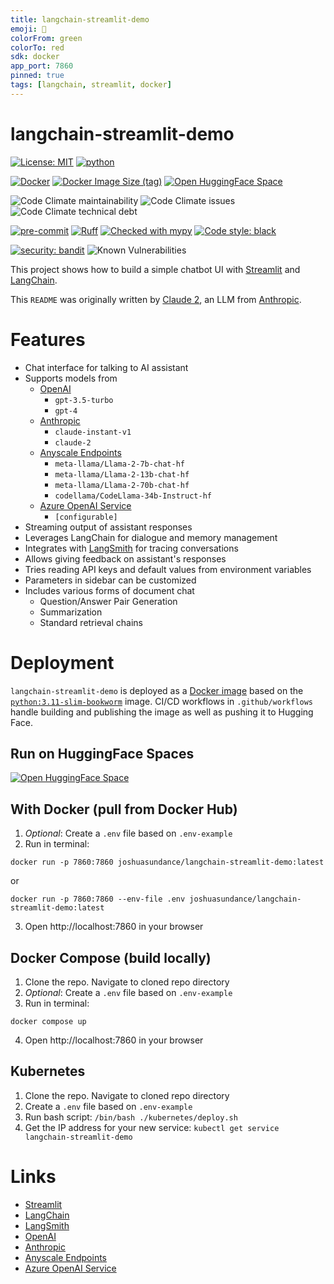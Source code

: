 ```yaml
---
title: langchain-streamlit-demo
emoji: 🦜
colorFrom: green
colorTo: red
sdk: docker
app_port: 7860
pinned: true
tags: [langchain, streamlit, docker]
---
```


# langchain-streamlit-demo

[![License: MIT](https://img.shields.io/badge/License-MIT-yellow.svg)](https://opensource.org/licenses/MIT)
[![python](https://img.shields.io/badge/Python-3.11-3776AB.svg?style=flat&logo=python&logoColor=white)](https://www.python.org)

[![Docker](https://img.shields.io/badge/docker-%230db7ed.svg?&logo=docker&logoColor=white)](https://hub.docker.com/r/joshuasundance/langchain-streamlit-demo)
[![Docker Image Size (tag)](https://img.shields.io/docker/image-size/joshuasundance/langchain-streamlit-demo/latest)](https://hub.docker.com/r/joshuasundance/langchain-streamlit-demo)
[![Open HuggingFace Space](https://huggingface.co/datasets/huggingface/badges/raw/main/open-in-hf-spaces-sm.svg)](https://huggingface.co/spaces/joshuasundance/langchain-streamlit-demo)

![Code Climate maintainability](https://img.shields.io/codeclimate/maintainability/joshuasundance-swca/langchain-streamlit-demo)
![Code Climate issues](https://img.shields.io/codeclimate/issues/joshuasundance-swca/langchain-streamlit-demo)
![Code Climate technical debt](https://img.shields.io/codeclimate/tech-debt/joshuasundance-swca/langchain-streamlit-demo)

[![pre-commit](https://img.shields.io/badge/pre--commit-enabled-brightgreen?logo=pre-commit&logoColor=white)](https://github.com/pre-commit/pre-commit)
[![Ruff](https://img.shields.io/endpoint?url=https://raw.githubusercontent.com/charliermarsh/ruff/main/assets/badge/v1.json)](https://github.com/charliermarsh/ruff)
[![Checked with mypy](http://www.mypy-lang.org/static/mypy_badge.svg)](http://mypy-lang.org/)
[![Code style: black](https://img.shields.io/badge/code%20style-black-000000.svg)](https://github.com/psf/black)

[![security: bandit](https://img.shields.io/badge/security-bandit-yellow.svg)](https://github.com/PyCQA/bandit)
![Known Vulnerabilities](https://snyk.io/test/github/joshuasundance-swca/langchain-streamlit-demo/badge.svg)


This project shows how to build a simple chatbot UI with [Streamlit](https://streamlit.io) and [LangChain](https://langchain.com).

This `README` was originally written by [Claude 2](https://www.anthropic.com/index/claude-2), an LLM from [Anthropic](https://www.anthropic.com/).

# Features
- Chat interface for talking to AI assistant
- Supports models from
  - [OpenAI](https://openai.com/)
    - `gpt-3.5-turbo`
    - `gpt-4`
  - [Anthropic](https://www.anthropic.com/)
    - `claude-instant-v1`
    - `claude-2`
  - [Anyscale Endpoints](https://endpoints.anyscale.com/)
    - `meta-llama/Llama-2-7b-chat-hf`
    - `meta-llama/Llama-2-13b-chat-hf`
    - `meta-llama/Llama-2-70b-chat-hf`
    - `codellama/CodeLlama-34b-Instruct-hf`
  - [Azure OpenAI Service](https://azure.microsoft.com/en-us/products/ai-services/openai-service/)
    - `[configurable]`
- Streaming output of assistant responses
- Leverages LangChain for dialogue and memory management
- Integrates with [LangSmith](https://smith.langchain.com) for tracing conversations
- Allows giving feedback on assistant's responses
- Tries reading API keys and default values from environment variables
- Parameters in sidebar can be customized
- Includes various forms of document chat
  - Question/Answer Pair Generation
  - Summarization
  - Standard retrieval chains

# Deployment
`langchain-streamlit-demo` is deployed as a [Docker image](https://hub.docker.com/r/joshuasundance/langchain-streamlit-demo) based on the [`python:3.11-slim-bookworm`](https://github.com/docker-library/python/blob/81b6e5f0643965618d633cd6b811bf0879dee360/3.11/slim-bookworm/Dockerfile) image.
CI/CD workflows in `.github/workflows` handle building and publishing the image as well as pushing it to Hugging Face.

## Run on HuggingFace Spaces
[![Open HuggingFace Space](https://huggingface.co/datasets/huggingface/badges/raw/main/open-in-hf-spaces-sm.svg)](https://huggingface.co/spaces/joshuasundance/langchain-streamlit-demo)

## With Docker (pull from Docker Hub)

1. _Optional_: Create a `.env` file based on `.env-example`
2. Run in terminal:

`docker run -p 7860:7860 joshuasundance/langchain-streamlit-demo:latest`

or

`docker run -p 7860:7860 --env-file .env joshuasundance/langchain-streamlit-demo:latest`

3. Open http://localhost:7860 in your browser

## Docker Compose (build locally)
1. Clone the repo. Navigate to cloned repo directory
2. _Optional_: Create a `.env` file based on `.env-example`
3. Run in terminal:

`docker compose up`

4. Open http://localhost:7860 in your browser

## Kubernetes
1. Clone the repo. Navigate to cloned repo directory
2. Create a `.env` file based on `.env-example`
3. Run bash script: `/bin/bash ./kubernetes/deploy.sh`
4. Get the IP address for your new service: `kubectl get service langchain-streamlit-demo`

# Links
- [Streamlit](https://streamlit.io)
- [LangChain](https://langchain.com)
- [LangSmith](https://smith.langchain.com)
- [OpenAI](https://openai.com/)
- [Anthropic](https://www.anthropic.com/)
- [Anyscale Endpoints](https://endpoints.anyscale.com/)
- [Azure OpenAI Service](https://azure.microsoft.com/en-us/products/ai-services/openai-service/)
